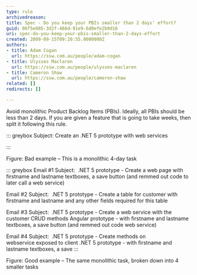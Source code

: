 ```yaml
---
type: rule
archivedreason: 
title: Spec - Do you keep your PBIs smaller than 2 days' effort?
guid: 06f5e085-3d2f-466d-91e9-6d0efe2b9d16
uri: spec-do-you-keep-your-pbis-smaller-than-2-days-effort
created: 2009-09-15T09:20:55.0000000Z
authors:
- title: Adam Cogan
  url: https://ssw.com.au/people/adam-cogan
- title: Ulysses Maclaren
  url: https://ssw.com.au/people/ulysses-maclaren
- title: Cameron Shaw
  url: https://ssw.com.au/people/cameron-shaw
related: []
redirects: []

---
```


Avoid monolithic Product Backlog Items (PBIs). Ideally, all PBIs should be less than 2 days. If you are given a feature that is going to take weeks, then split it following this rule. 

<!--endintro-->


::: greybox
Subject: Create an .NET 5 prototype with web services 

:::

Figure: Bad example – This is a monolithic 4-day task

::: greybox
Email #1 Subject:  .NET 5 prototype - Create a web page with firstname and lastname textboxes, a save button (and remmed out code to later call a web service)

Email #2 Subject:  .NET 5 prototype - Create a table for customer with firstname and lastname and any other fields required for this table

Email #3 Subject:  .NET 5 prototype - Create a web service with the customer CRUD methods
Angular prototype - with firstname and lastname textboxes, a save button (and remmed out code web service) 

Email #4 Subject:  .NET 5 prototype - Create methods on webservice exposed to client
.NET 5 prototype - with firstname and lastname textboxes, a save
:::

Figure: Good example – The same monolithic task, broken down into 4 smaller tasks
